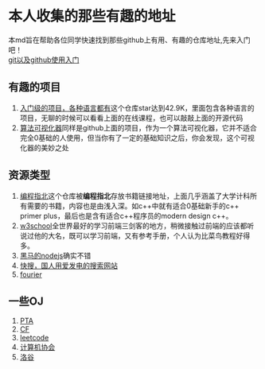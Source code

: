 # 本人收集的那些有趣的地址
本md旨在帮助各位同学快速找到那些github上有用、有趣的仓库地址,先来入门吧！  
[git以及github使用入门](https://blog.csdn.net/zaishuiyifangxym/category_9991200.html)
## 有趣的项目
1. [入门级的项目，各种语言都有](https://github.com/521xueweihan/HelloGitHub)这个仓库star达到42.9K，里面包含各种语言的项目，无聊的时候可以看看上面的在线课程，也可以敲敲上面的开源代码  
2. [算法可视化器](https://algorithm-visualizer.org/)同样是github上面的项目，作为一个算法可视化器，它并不适合完全0基础的人使用，但当你有了一定的基础知识之后，你会发现，这个可视化器的美妙之处  
## 资源类型
1. [编程指北](https://github.com/imarvinle/awesome-cs-books)这个仓库被**编程指北**存放书籍链接地址，上面几乎涵盖了大学计科所有需要的书籍，内容也是由浅入深。如c++中就有适合0基础新手的c++ primer plus，最后也是含有适合c++程序员的modern design c++。  
2. [w3school](https://www.w3school.com.cn/)全世界最好的学习前端三剑客的地方，稍微接触过前端的应该都听说过他的大名，既可以学习前端，又有参考手册，个人认为比菜鸟教程好得多。  
3. [黑马的nodejs](https://www.bilibili.com/video/BV1Ns411N7HU?share_source=copy_web)确实不错
4. [快搜，国人用爱发电的搜索网站](https://search.chongbuluo.com/)
5. [fourier](https://www.jezzamon.com/fourier/index.html)
## 一些OJ
1. [PTA](https://pintia.cn/problem-sets?tab=0)
2. [CF](https://codeforces.com/profile/fdgger)
3. [leetcode](https://leetcode-cn.com/)
4. [计算机协会](https://passport.ccf.org.cn/sso/platform)
5. [洛谷](https://www.luogu.com.cn/)
